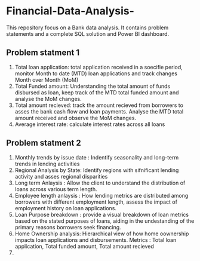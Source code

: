 # Financial-Data-Analysis-
This repository focus on a Bank data analysis. It contains problem statements and a complete SQL solution and Power BI dashboard. 

## Problem statment 1
 1. Total loan application: total application received in a soecifie period, monitor Month to date (MTD) loan applications and track changes Month over Month (MoM)
 2. Total Funded amount: Understanding the total amount of funds disbursed as loan, keep track of the MTD total funded amount and analyse the  MoM changes.
 3. Total amount recieved: track the amount recieved from borrowers to asses the bank cash flow and loan payments. Analyse the MTD total amount received and observe the MoM changes.
 4. Average interest rate: calculate interest rates across all loans 
## Problem statment 2
1. Monthly trends by issue date : Indentify seasonality and long-term trends in lending activities
2. Regional Analysis by State: Identify regions with sifnificant lending activity and asses regional disparities
3. Long term Anlaysis : Allow the client to understand the distribution of loans across various term length.
4. Employee length anlaysis : How lending metrics are distributed among borrowers with different employment length, assess the impact of employment history on loan applications.
5. Loan Purpose breakdown : provide a visual breakdown of loan metrics based on the stated purposes of loans, aiding in the undestanding of the primary reasons borrowers seek financing.
6. Home Ownership analysis: Hierarchical view of how home oownership impacts loan applications and disbursements. Metrics : Total loan application, Total funded amount, Total amount recieved
7. 
   
 

